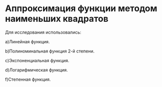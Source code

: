 # Аппроксимация функции методом наименьших квадратов

Для исследования использовались:

a)Линейная функция. 


b)Полиноминальная функция 2-й степени.  


c)Экспоненциальная функция. 


d)Логарифмическая функция. 


f)Степенная функция. 



